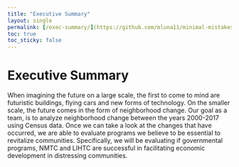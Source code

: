 ```yaml
---
title: "Executive Summary"
layout: single
permalink: [/exec-summary/](https://github.com/mluna11/minimal-mistakes-example/blob/34a278aa7d0d85699996529a10808538b586fccd/_pages/exec-summary/)
toc: true
toc_sticky: false
---
```



# Executive Summary

When imagining the future on a large scale, the first to come to mind are futuristic buildings, flying cars and new forms of technology. On the smaller scale, the future comes in the form of neighborhood change. Our goal as a team, is to analyze neighborhood change between the years 2000-2017 using Census data. Once we can take a look at the changes that have occurred, we are able to evaluate programs we believe to be essential to revitalize communities. Specifically, we will be evaluating if governmental programs, NMTC and LIHTC are successful in facilitating economic development in distressing communities.

